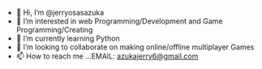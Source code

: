 - 👋 Hi, I’m @jerryosasazuka
- 👀 I’m interested in web Programming/Development and Game Programming/Creating
- 🌱 I’m currently learning Python
- 💞️ I’m looking to collaborate on making online/offline multiplayer Games
- 📫 How to reach me ...EMAIL: azukajerry6@gmail.com
<!---
jerryosasazuka/jerryosasazuka is a ✨ special ✨ repository because its `README.md` (this file) appears on your GitHub profile.
You can click the Preview link to take a look at your changes.
--->
